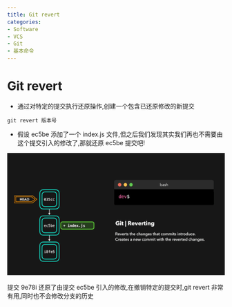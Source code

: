 ```yaml
---
title: Git revert
categories:
- Software
- VCS
- Git
- 基本命令
---
```

# Git revert

- 通过对特定的提交执行还原操作,创建一个包含已还原修改的新提交

```shell
git revert 版本号
```

- 假设 ec5be 添加了一个 index.js 文件,但之后我们发现其实我们再也不需要由这个提交引入的修改了,那就还原 ec5be 提交吧!

![](https://raw.githubusercontent.com/LuShan123888/Files/main/Pictures/2020-12-10-381df5ae9b3d97906e9235f3723f84a8.gif)

提交 9e78i 还原了由提交 ec5be 引入的修改,在撤销特定的提交时,git revert 非常有用,同时也不会修改分支的历史